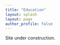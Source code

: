 ```yaml
---
title: "Education"
layout: splash
layout: page
author_profile: false
---
```

Site under construction.